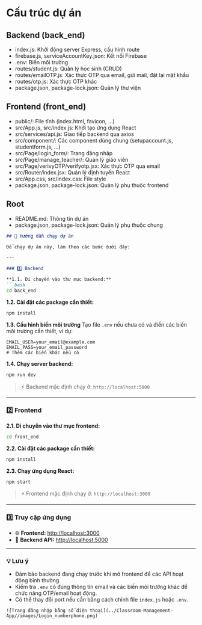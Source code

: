 # Cấu trúc dự án

## Backend (back_end)
- index.js: Khởi động server Express, cấu hình route  
- firebase.js, serviceAccountKey.json: Kết nối Firebase  
- .env: Biến môi trường  
- routes/student.js: Quản lý học sinh (CRUD)  
- routes/emailOTP.js: Xác thực OTP qua email, gửi mail, đặt lại mật khẩu  
- routes/otp.js: Xác thực OTP khác  
- package.json, package-lock.json: Quản lý thư viện  

## Frontend (front_end)
- public/: File tĩnh (index.html, favicon, ...)  
- src/App.js, src/index.js: Khởi tạo ứng dụng React  
- src/services/api.js: Giao tiếp backend qua axios  
- src/component/: Các component dùng chung (setupaccount.js, studentform.js, ...)  
- src/Page/login_form/: Trang đăng nhập  
- src/Page/manage_teacher/: Quản lý giáo viên  
- src/Page/verivyOTP/verifyotp.jsx: Xác thực OTP qua email  
- src/Router/index.jsx: Quản lý định tuyến React  
- src/App.css, src/index.css: File style  
- package.json, package-lock.json: Quản lý phụ thuộc frontend  

## Root
- README.md: Thông tin dự án  
- package.json, package-lock.json: Quản lý phụ thuộc chung
````markdown
## 🚀 Hướng dẫn chạy dự án

Để chạy dự án này, làm theo các bước dưới đây:

---

### 1️⃣ Backend

**1.1. Di chuyển vào thư mục backend:**
```bash
cd back_end
````

**1.2. Cài đặt các package cần thiết:**

```bash
npm install
```

**1.3. Cấu hình biến môi trường**
Tạo file `.env` nếu chưa có và điền các biến môi trường cần thiết, ví dụ:

```env
EMAIL_USER=your_email@example.com
EMAIL_PASS=your_email_password
# Thêm các biến khác nếu có
```

**1.4. Chạy server backend:**

```bash
npm run dev
```

> ⚡ Backend mặc định chạy ở: `http://localhost:5000`

---

### 2️⃣ Frontend

**2.1. Di chuyển vào thư mục frontend:**

```bash
cd front_end
```

**2.2. Cài đặt các package cần thiết:**

```bash
npm install
```

**2.3. Chạy ứng dụng React:**

```bash
npm start
```

> ⚡ Frontend mặc định chạy ở: `http://localhost:3000`

---

### 3️⃣ Truy cập ứng dụng

* 🌐 **Frontend:** [http://localhost:3000](http://localhost:3000)
* 🔗 **Backend API:** [http://localhost:5000](http://localhost:5000)

---

### 💡 Lưu ý

* Đảm bảo backend đang chạy trước khi mở frontend để các API hoạt động bình thường.
* Kiểm tra `.env` có đúng thông tin email và các biến môi trường khác để chức năng OTP/email hoạt động.
* Có thể thay đổi port nếu cần bằng cách chỉnh file `index.js` hoặc `.env`.

```
![Trang đăng nhập bằng số điện thoại](../Classroom-Management-App//images/Login_numberphone.png)

